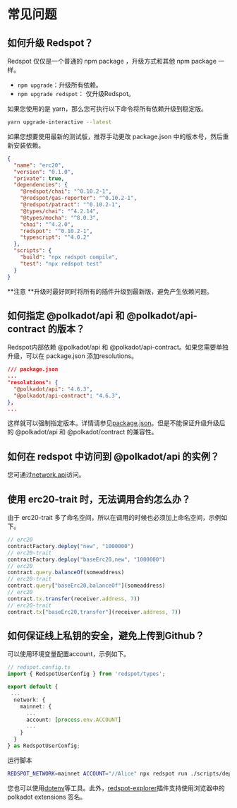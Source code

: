 # 常见问题

## **如何升级 Redspot？**

Redspot 仅仅是一个普通的 npm package ，升级方式和其他 npm package 一样。

* `npm upgrade`：升级所有依赖。
* `npm upgrade redspot`： 仅升级Redspot。

如果您使用的是 yarn，那么您可执行以下命令将所有依赖升级到稳定版。

```bash
yarn upgrade-interactive --latest
```

如果您想要使用最新的测试版，推荐手动更改 package.json 中的版本号，然后重新安装依赖。

```json
{
  "name": "erc20",
  "version": "0.1.0",
  "private": true,
  "dependencies": {
    "@redspot/chai": "^0.10.2-1",
    "@redspot/gas-reporter": "^0.10.2-1",
    "@redspot/patract": "^0.10.2-1",
    "@types/chai": "^4.2.14",
    "@types/mocha": "^8.0.3",
    "chai": "^4.2.0",
    "redspot": "^0.10.2-1",
    "typescript": "^4.0.2"
  },
  "scripts": {
    "build": "npx redspot compile",
    "test": "npx redspot test"
  }
}
```

**注意 **升级时最好同时将所有的插件升级到最新版，避免产生依赖问题。

## **如何指定 @polkadot/api 和 @polkadot/api-contract 的版本？**

Redspot内部依赖 @polkadot/api 和 @polkadot/api-contract。如果您需要单独升级，可以在 package.json 添加resolutions。

```json
/// package.json
...
"resolutions": {
  "@polkadot/api": "4.6.3",
  "@polkadot/api-contract": "4.6.3",
},
...
```

这样就可以强制指定版本。详情请参见[package.json](https://classic.yarnpkg.com/en/docs/package-json/#toc-resolutions)。但是不能保证升级升级后的 @polkadot/api 和 @polkadot/contract 的兼容性。

## **如何在 redspot 中访问到 @polkadot/api 的实例？**

您可通过[network.api](./runtime-environment.html#Network)访问。

## **使用 erc20-trait 时，无法调用合约怎么办？**

由于 erc20-trait 多了命名空间，所以在调用的时候也必须加上命名空间，示例如下。

```typescript
// erc20
contractFactory.deploy("new", "1000000")
// erc20-trait
contractFactory.deploy("baseErc20,new", "1000000")
// erc20
contract.query.balanceOf(someaddress)
// erc20-trait
contract.query["baseErc20,balanceOf"](someaddress)
// erc20
contract.tx.transfer(receiver.address, 7))
// erc20-trait
contract.tx["baseErc20,transfer"](receiver.address, 7))
```

## **如何保证线上私钥的安全，避免上传到Github？**

可以使用环境变量配置account，示例如下。

```typescript
// redspot.config.ts
import { RedspotUserConfig } from 'redspot/types';

export default {
 ...
  network: {
    mainnet: {
      ...
      account: [process.env.ACCOUNT]
      ...
    }
  }
} as RedspotUserConfig;
```

运行脚本

```bash
REDSPOT_NETWORK=mainnet ACCOUNT="//Alice" npx redspot run ./scripts/deploy.ts
```

您也可以使用[dotenv](https://github.com/motdotla/dotenv)等工具。此外，[redspot-explorer](./plugin/redspot-explorer.html)插件支持使用浏览器中的 polkadot extensions 签名。



